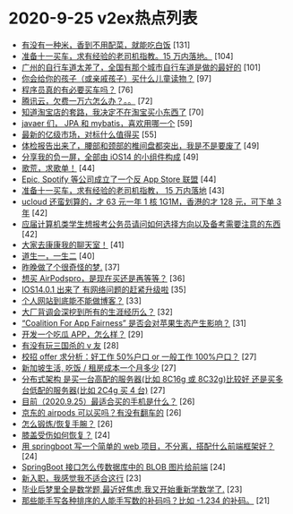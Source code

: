 # 2020-9-25 v2ex热点列表

+ [有没有一种米，香到不用配菜，就能吃白饭](https://www.v2ex.com/t/710297#reply131) [131]
+ [准备十一买车，求有经验的老司机指教。15 万内落地。](https://www.v2ex.com/t/710375#reply104) [104]
+ [广州的自行车道太差了，全国有那个城市自行车道是做的最好的](https://www.v2ex.com/t/710328#reply101) [101]
+ [你会给你的孩子（或亲戚孩子）买什么儿童读物？](https://www.v2ex.com/t/710281#reply97) [97]
+ [程序员真的有必要买车吗？](https://www.v2ex.com/t/710416#reply76) [76]
+ [腾讯云，欠费一万六怎么办？。。](https://www.v2ex.com/t/710504#reply72) [72]
+ [知道淘宝店的套路，我决定不在淘宝买小东西了](https://www.v2ex.com/t/710312#reply70) [70]
+ [javaer 们， JPA 和 mybatis，喜欢用哪一个](https://www.v2ex.com/t/710385#reply59) [59]
+ [最新的亿级市场，对标什么值得买](https://www.v2ex.com/t/710327#reply55) [55]
+ [体检报告出来了，腰部和颈部的椎间盘都突出，我是不是要废了](https://www.v2ex.com/t/710431#reply49) [49]
+ [分享我的负一屏，全部由 iOS14 的小组件构成](https://www.v2ex.com/t/710285#reply49) [49]
+ [歌荒，求歌单！](https://www.v2ex.com/t/710307#reply44) [44]
+ [Epic, Spotify 等公司成立了一个反 App Store 联盟](https://www.v2ex.com/t/710339#reply44) [44]
+ [准备十一买车，求有经验的老司机指教， 15 万内落地](https://www.v2ex.com/t/710387#reply43) [43]
+ [ucloud 还蛮划算的，才 63 元一年 1 核 1G1M，香港的才 128 元，可下单 3 年](https://www.v2ex.com/t/710316#reply42) [42]
+ [应届计算机类学生想报考公务员请问如何选择方向以及备考需要注意的东西](https://www.v2ex.com/t/710343#reply42) [42]
+ [大家去康康我的聊天室！](https://www.v2ex.com/t/710320#reply41) [41]
+ [道生一，一生二](https://www.v2ex.com/t/710505#reply40) [40]
+ [昨晚做了个很奇怪的梦.](https://www.v2ex.com/t/710371#reply37) [37]
+ [想买 AirPodspro，是现在买还是再等等？](https://www.v2ex.com/t/710306#reply36) [36]
+ [IOS14.0.1 出来了 有网络问题的赶紧升级啦](https://www.v2ex.com/t/710338#reply35) [35]
+ [个人网站到底能不能做博客？](https://www.v2ex.com/t/710340#reply33) [33]
+ [大厂背调会深挖到所有的生涯经历么？](https://www.v2ex.com/t/710429#reply32) [32]
+ [“Coalition For App Fairness” 是否会对苹果生态产生影响？](https://www.v2ex.com/t/710282#reply31) [31]
+ [开发一个吃瓜 APP，怎么样？](https://www.v2ex.com/t/710390#reply29) [29]
+ [有没有玩三国杀的 v 友](https://www.v2ex.com/t/710352#reply28) [28]
+ [校招 offer 求分析：好工作 50%户口 or 一般工作 100%户口？](https://www.v2ex.com/t/710302#reply27) [27]
+ [新加坡生活, 吃饭 / 租房成本一个月多少](https://www.v2ex.com/t/710321#reply27) [27]
+ [分布式架构 是买一台高配的服务器(比如 8C16g 或 8C32g)比较好 还是买多台低配的服务器(比如 2C4g 买 4 台)](https://www.v2ex.com/t/710362#reply27) [27]
+ [目前（2020.9.25）最适合买的手机是什么？](https://www.v2ex.com/t/710459#reply26) [26]
+ [京东的 airpods 可以买吗？有没有翻车的](https://www.v2ex.com/t/710353#reply26) [26]
+ [怎么锻炼/恢复手腕？](https://www.v2ex.com/t/710369#reply26) [26]
+ [膝盖受伤如何恢复？](https://www.v2ex.com/t/710437#reply24) [24]
+ [用 springboot 写一个简单的 web 项目，不分离，搭配什么前端框架好？](https://www.v2ex.com/t/710439#reply24) [24]
+ [SpringBoot 接口怎么传数据库中的 BLOB 图片给前端](https://www.v2ex.com/t/710288#reply24) [24]
+ [新入职，我感觉我不适合这行](https://www.v2ex.com/t/710458#reply23) [23]
+ [毕业后梦里全是数学题,最近好焦虑,我又开始重新学数学了.](https://www.v2ex.com/t/710333#reply23) [23]
+ [那些能手写各种排序的人能手写数的补码吗？比如 -1.234 的补码。](https://www.v2ex.com/t/710290#reply21) [21]
